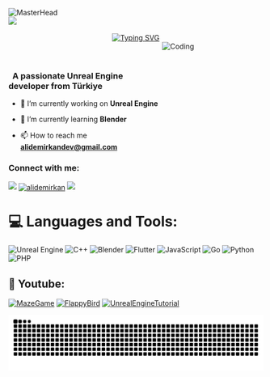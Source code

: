 ![MasterHead](https://initiate.alphacoders.com/images/134/cropped-820-260-1341480.png?109) </br>
![](https://komarev.com/ghpvc/?username=alidemirkan&color=red)

<div align="center">

<a href="https://github.com/Ali Demirkan">
  <img src="https://readme-typing-svg.demolab.com?font=Fira+Code&color=f2f2f2&size=28&duration=3000&pause=500&center=true&vCenter=true&width=435&lines=%e2%9c%a8+ Ali Demirkan  +%e2%9c%a8;%f0%9f%93%9a+Software+Developer+%f0%9f%92%bb;Welcome+To+My+Profile+%f0%9f%91%80" alt="Typing SVG" />


 </a>
</div>

<img src="https://media.giphy.com/media/v1.Y2lkPTc5MGI3NjExNHBlaTNnMW8wdjlhanBqajE3d3duNjFsZzN3YjRmZ2xsMDJudm83diZlcD12MV9pbnRlcm5hbF9naWZfYnlfaWQmY3Q9Zw/HscDLzkO8EOTmgkhQP/giphy.gif" alt="Coding" width=200 height=200 align="right"> 
<br/> 
<br/>

<h3 align="left">&nbsp; A passionate Unreal Engine developer from Türkiye </h3>

- 🔭 I’m currently working on **Unreal Engine**

- 🌱 I’m currently learning **Blender**

- 📫 How to reach me **alidemirkandev@gmail.com**



<h3 align="left">Connect with me:</h3>
<p align="left">
  <a href="https://github.com/404"><img src="https://user-images.githubusercontent.com/73097560/115834477-dbab4500-a447-11eb-908a-139a6edaec5c.gif"></a>
<a href="https://linkedin.com/in/alidemirkan" target="blank"><img align="center" src="https://raw.githubusercontent.com/rahuldkjain/github-profile-readme-generator/master/src/images/icons/Social/linked-in-alt.svg" alt="alidemirkan" height="30" width="40" /></a>
<a href="https://github.com/404"><img src="https://user-images.githubusercontent.com/73097560/115834477-dbab4500-a447-11eb-908a-139a6edaec5c.gif"></a>
</p>



<!--
<details>
  <summary>:zap: GitHub Stats</summary> 
-->
# 💻 Languages and Tools:

![Unreal Engine](https://img.shields.io/badge/unrealengine-%23313131.svg?style=for-the-badge&logo=unrealengine&logoColor=white)
![C++](https://img.shields.io/badge/-C++-365dbf.svg?logo=C%2B%2B&style=for-the-badge)
![Blender](https://img.shields.io/badge/blender-%23F5792A.svg?style=for-the-badge&logo=blender&logoColor=white)
![Flutter](https://img.shields.io/badge/Flutter-%2302569B.svg?style=for-the-badge&logo=Flutter&logoColor=white)
![JavaScript](https://img.shields.io/badge/javascript-%23323330.svg?style=for-the-badge&logo=javascript&logoColor=%23F7DF1E)
![Go](https://img.shields.io/badge/go-%2300ADD8.svg?style=for-the-badge&logo=go&logoColor=white)
![Python](https://img.shields.io/badge/python-3670A0?style=for-the-badge&logo=python&logoColor=ffdd54)
![PHP](https://img.shields.io/badge/php-%23777BB4.svg?style=for-the-badge&logo=php&logoColor=white)

   <summary><h2>🎥 Youtube: </h2></summary>

<!-- BEGIN YOUTUBE-CARDS -->
[![MazeGame](https://ytcards.demolab.com/?id=1c0mPuMVeDA&title=MazeGame&lang=en&timestamp=1712757600&background_color=%230d1117&title_color=%23ffffff&stats_color=%23dedede&max_title_lines=1&width=250&border_radius=5 "MazeGame  | Gameplay | github.com/alidemirkan")](https://www.youtube.com/watch?v=1c0mPuMVeDA)
[![FlappyBird](https://ytcards.demolab.com/?id=-g6ys0U8-V4&t=2s&title=FlappyBird&lang=en&timestamp=1714417380&background_color=%230d1117&title_color=%23ffffff&stats_color=%23dedede&max_title_lines=1&width=250&border_radius=5 "FlappyBird")](https://www.youtube.com/watch?v=-g6ys0U8-V4&t=2s)
[![UnrealEngineTutorial](https://ytcards.demolab.com/?id=RbFNSiQptlg&title=UnrealEngineTutorial&lang=en&timestamp=1714476720&background_color=%230d1117&title_color=%23ffffff&stats_color=%23dedede&max_title_lines=1&width=250&border_radius=5 "UnrealEngineTutorial | github.com/alidemirkan")](https://www.youtube.com/watch?v=RbFNSiQptlg)

<!-- END YOUTUBE-CARDS -->

<picture>
  <source media="(prefers-color-scheme: dark)" srcset="https://raw.githubusercontent.com/alidemirkan/alidemirkan/output/github-contribution-grid-snake-dark.svg">
  <source media="(prefers-color-scheme: light)" srcset="https://raw.githubusercontent.com/alidemirkan/alidemirkan/output/github-contribution-grid-snake.svg">
  <img alt="github contribution grid snake animation" src="https://raw.githubusercontent.com/alidemirkan/alidemirkan/output/github-contribution-grid-snake.svg">
</picture>


  
  
 <!--
 [![Top Langs](https://github-readme-stats.vercel.app/api/top-langs/?username=alidemirkan&layout=compact&langs_count=25&title_color=0000ee&text_color=ffffff&bg_color=000000&hide_border=true)](https://github.com/alidemirkan/github-readme-stats)
-->



<br />


<!--
yorum satırı
-->

<!--
<details>
   <summary>:zap: Languages and Tools</summary>
 -->





